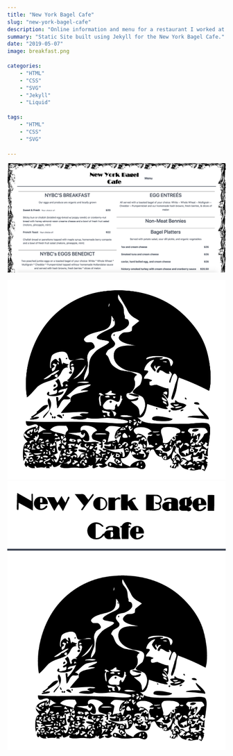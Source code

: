 ```yaml
---
title: "New York Bagel Cafe"
slug: "new-york-bagel-cafe"
description: "Online information and menu for a restaurant I worked at."
summary: "Static Site built using Jekyll for the New York Bagel Cafe."
date: "2019-05-07"
image: breakfast.png

categories:
    - "HTML"
    - "CSS"
    - "SVG"
    - "Jekyll"
    - "Liquid"

tags:
    - "HTML"
    - "CSS"
    - "SVG"

---
```


![Breakfast!](breakfast.png)

![Logo](logo.png)![Titled Logo](titled-logo.png)
